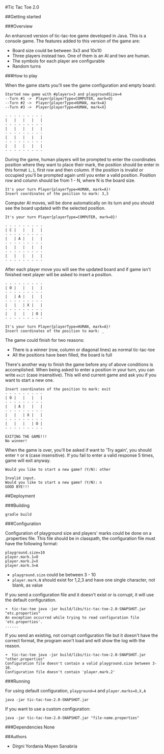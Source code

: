 #Tic Tac Toe 2.0

##Getting started

###Overview

An enhanced version of tic-tac-toe game developed in Java. This is a console game. The features added to this version of the game are:
- Board size could be between 3x3 and 10x10
- Three players instead two. One of them is an AI and two are human.
- The symbols for each player are configurable 
- Random turns

###How to play

When the game starts you'll see the game configuration and empty board:

````
Started new game with #players=3 and playgroundSize=4
--Turn #1 ->  Player{playerType=COMPUTER, mark=O}
--Turn #2 ->  Player{playerType=HUMAN, mark=A}
--Turn #3 ->  Player{playerType=HUMAN, mark=X}

- - - - - - - - -
|   |   |   |   | 
- - - - - - - - -
|   |   |   |   | 
- - - - - - - - -
|   |   |   |   | 
- - - - - - - - -
|   |   |   |   | 
- - - - - - - - -
````


During the game, human players will be prompted to enter the coordinates position where they want to place their mark, the position should be enter in this format `1,1`, first row and then column. If the position is invalid or occupied you'll be prompted again until you enter a valid position. Position row and column should be from 1 - N, where N is the board size. 
````
It's your turn Player{playerType=HUMAN, mark=A}!
Insert coordinates of the position to mark: 3,3
````

Computer AI moves, will be done automatically on its turn and you should see the board updated with the selected position.
````
It's your turn Player{playerType=COMPUTER, mark=O}!

- - - - - - - - -
| C |   |   |   | 
- - - - - - - - -
|   | A |   |   | 
- - - - - - - - -
|   |   |   |   | 
- - - - - - - - -
|   |   |   |   | 
- - - - - - - - -
````


After each player move you will see the updated board and if game isn't finished next player will be asked to insert a position.
````
- - - - - - - - -
| O |   |   |   | 
- - - - - - - - -
|   | A |   |   | 
- - - - - - - - -
|   |   | X |   | 
- - - - - - - - -
|   |   |   | O | 
- - - - - - - - -

It's your turn Player{playerType=HUMAN, mark=A}!
Insert coordinates of the position to mark: _
````

The game could finish for two reasons:
- There is a winner (row, column or diagonal lines) as normal tic-tac-toe
- All the positions have been filled, the board is full

There's another way to finish the game before any of above conditions is accomplished. When being asked to enter a position in your turn, you can write `exit` (case insensitive). This will end current game and ask you if you want to start a new one.
````
Insert coordinates of the position to mark: exit
- - - - - - - - -
| O |   |   |   | 
- - - - - - - - -
|   | A |   |   | 
- - - - - - - - -
|   |   | X |   | 
- - - - - - - - -
|   |   |   | O | 
- - - - - - - - -

EXITING THE GAME!!!
No winner!
````

When the game is over, you'll be asked if want to 'Try again', you should enter `Y` or `N` (case insensitive). If you fail to enter a valid response 5 times, game will exit anyway.
````
Would you like to start a new game? (Y/N): other

Invalid input.
Would you like to start a new game? (Y/N): n
GOOD BYE!!!
````


##Deployment

###Building

````
gradle build
````

###Configuration

Configuration of playground size and players' marks could be done on a .properties file.  This file should be in classpath, the configuration file must have the following format:

````
playground.size=10
player.mark.1=O
player.mark.2=X
player.mark.3=A
````

- `playground.size` could be between 3 - 10
- `player.mark.N` should exist for 1,2,3 and have one single character, not blank, as value 

If you send a configuration file and it doesn't exist or is corrupt, it will use the default configuration. 
````
➜  tic-tac-toe java -jar build/libs/tic-tac-toe-2.0-SNAPSHOT.jar "etc.properties"
An exception occurred while trying to read configuration file 'etc.properties'.
......
````

If you send an existing, not corrupt configuration file but it doesn't have the correct format, the program won't load and will show the log with the reason.
````
➜  tic-tac-toe java -jar build/libs/tic-tac-toe-2.0-SNAPSHOT.jar "other.properties"
Configuration file doesn't contain a valid playground.size between 3-10.
Configuration file doesn't contain 'player.mark.2'
````

###Running

For using default configuration, `playground=4` and `player.marks=O,X,A`

````
java -jar tic-tac-toe-2.0-SNAPSHOT.jar
````


If you want to use a custom configuration:
````
java -jar tic-tac-toe-2.0-SNAPSHOT.jar "file-name.properties"
````

###Dependencies
None

##Authors

- Dirgni Yordania Mayen Sanabria
